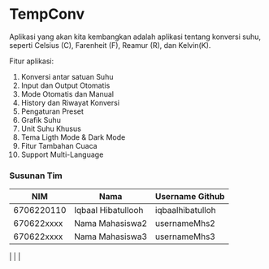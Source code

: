 # TempConv

Aplikasi yang akan kita kembangkan adalah aplikasi tentang konversi suhu, seperti Celsius (C), Farenheit (F), Reamur (R), dan Kelvin(K).

Fitur aplikasi:
1. Konversi antar satuan Suhu
2. Input dan Output Otomatis
3. Mode Otomatis dan Manual
4. History dan Riwayat Konversi
5. Pengaturan Preset
6. Grafik Suhu
7. Unit Suhu Khusus
8. Tema Ligth Mode & Dark Mode
9. Fitur Tambahan Cuaca
10. Support Multi-Language

### Susunan Tim

| NIM        | Nama               | Username Github |
|------------|--------------------|-----------------|
| 6706220110 | Iqbaal Hibatullooh | iqbaalhibatulloh    
| 670622xxxx | Nama Mahasiswa2    | usernameMhs2    
| 670622xxxx | Nama Mahasiswa3    | usernameMhs3    
|
|
| 